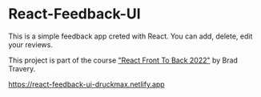 # React-Feedback-UI

This is a simple feedback app creted with React. You can add, delete, edit your reviews.

This project is part of the course <a href="https://www.udemy.com/course/react-front-to-back-2022/">"React Front To Back 2022"</a> by Brad Travery.

https://react-feedback-ui-druckmax.netlify.app